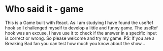 # Who said it - game

This is a Game built with React. As I am studying I have found the useRef hook so I challenged myself to develop a little and funny game. The useRef hook was an excuse. I have use it to check if the answer in a specific input is correct or wrong. So please welcome and try my game. 
PS: If you are a Breaking Bad fan you can test how much you know about the show...